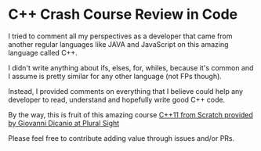 # C++ Crash Course Review in Code

I tried to comment all my perspectives as a developer that came 
from another regular languages like JAVA and JavaScript on this 
amazing language called C++.

I didn't write anything about ifs, elses, for, whiles, because it's common 
and I assume is pretty similar for any other language (not FPs though). 

Instead, I provided comments on everything that I believe could help 
any developer to read, understand and hopefully write good C++ code.

By the way, this is fruit of this amazing course 
[C++11 from Scratch provided by Giovanni Dicanio at Plural Sight](https://www.pluralsight.com/courses/cplusplus-11-from-scratch)

Please feel free to contribute adding value through issues and/or PRs.
